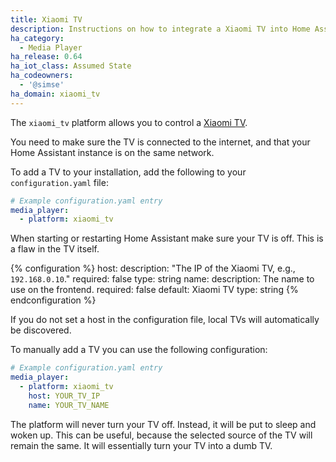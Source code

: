 ```yaml
---
title: Xiaomi TV
description: Instructions on how to integrate a Xiaomi TV into Home Assistant.
ha_category:
  - Media Player
ha_release: 0.64
ha_iot_class: Assumed State
ha_codeowners:
  - '@simse'
ha_domain: xiaomi_tv
---
```


The `xiaomi_tv` platform allows you to control a [Xiaomi TV](https://www.mi.com/en/mitv3s/65flat/).

You need to make sure the TV is connected to the internet, and that your Home Assistant instance is on the same network.

To add a TV to your installation, add the following to your `configuration.yaml` file:

```yaml
# Example configuration.yaml entry
media_player:
  - platform: xiaomi_tv
```

<div class='note warning'>
When starting or restarting Home Assistant make sure your TV is off. This is a flaw in the TV itself.
</div>

{% configuration %}
host:
  description: "The IP of the Xiaomi TV, e.g., `192.168.0.10`."
  required: false
  type: string
name:
  description: The name to use on the frontend.
  required: false
  default: Xiaomi TV
  type: string
{% endconfiguration %}

If you do not set a host in the configuration file, local TVs will automatically be discovered.

To manually add a TV you can use the following configuration:

```yaml
# Example configuration.yaml entry
media_player:
  - platform: xiaomi_tv
    host: YOUR_TV_IP
    name: YOUR_TV_NAME
```

<div class='note info'>
The platform will never turn your TV off. Instead, it will be put to sleep and woken up. This can be useful, because the selected source of the TV will remain the same. It will essentially turn your TV into a dumb TV.
</div>

